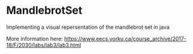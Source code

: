 # MandlebrotSet

Implementing a visual repersentation of the mandlebrot set in java

More information here: https://www.eecs.yorku.ca/course_archive/2017-18/F/2030/labs/lab3/lab3.html


